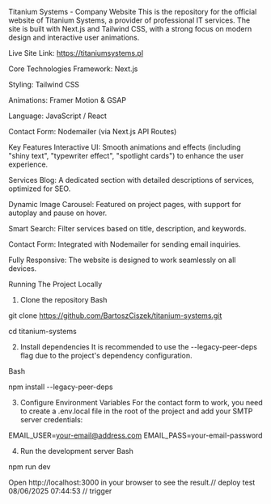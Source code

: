 Titanium Systems - Company Website
This is the repository for the official website of Titanium Systems, a provider of professional IT services. The site is built with Next.js and Tailwind CSS, with a strong focus on modern design and interactive user animations.

Live Site Link: https://titaniumsystems.pl

Core Technologies
Framework: Next.js

Styling: Tailwind CSS

Animations: Framer Motion & GSAP

Language: JavaScript / React

Contact Form: Nodemailer (via Next.js API Routes)

Key Features
Interactive UI: Smooth animations and effects (including "shiny text", "typewriter effect", "spotlight cards") to enhance the user experience.

Services Blog: A dedicated section with detailed descriptions of services, optimized for SEO.

Dynamic Image Carousel: Featured on project pages, with support for autoplay and pause on hover.

Smart Search: Filter services based on title, description, and keywords.

Contact Form: Integrated with Nodemailer for sending email inquiries.

Fully Responsive: The website is designed to work seamlessly on all devices.

Running The Project Locally

1. Clone the repository
Bash

git clone https://github.com/BartoszCiszek/titanium-systems.git

cd titanium-systems

2. Install dependencies
It is recommended to use the --legacy-peer-deps flag due to the project's dependency configuration.

Bash

npm install --legacy-peer-deps

3. Configure Environment Variables
For the contact form to work, you need to create a .env.local file in the root of the project and add your SMTP server credentials:

EMAIL_USER=your-email@address.com
EMAIL_PASS=your-email-password

4. Run the development server
Bash

npm run dev

Open http://localhost:3000 in your browser to see the result.// deploy test 08/06/2025 07:44:53
// trigger
